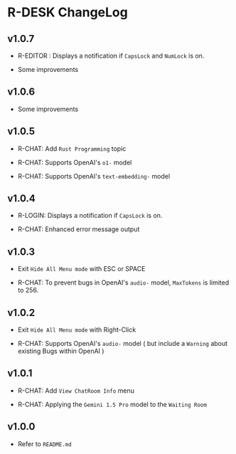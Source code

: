 # R-DESK ChangeLog


## v1.0.7

* R-EDITOR : Displays a notification if `CapsLock` and `NumLock` is on.

* Some improvements


## v1.0.6

* Some improvements


## v1.0.5

* R-CHAT: Add `Rust Programming` topic

* R-CHAT: Supports OpenAI's `o1-` model

* R-CHAT: Supports OpenAI's `text-embedding-` model


## v1.0.4

* R-LOGIN: Displays a notification if `CapsLock` is on.

* R-CHAT: Enhanced error message output


## v1.0.3

* Exit `Hide All Menu mode` with ESC or SPACE

* R-CHAT: To prevent bugs in OpenAI's `audio-` model, `MaxTokens` is limited to 256.


## v1.0.2

* Exit `Hide All Menu mode` with Right-Click

* R-CHAT: Supports OpenAI's `audio-` model ( but include a `Warning` about existing Bugs within OpenAI )


## v1.0.1

* R-CHAT: Add `View ChatRoom Info` menu

* R-CHAT: Applying the `Gemini 1.5 Pro` model to the `Waiting Room`


## v1.0.0

* Refer to `README.md`
